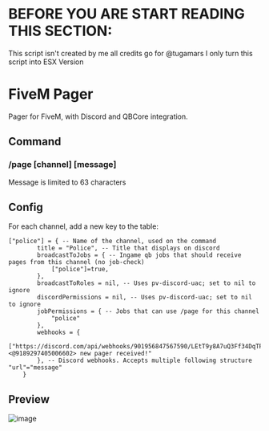 # BEFORE YOU ARE START READING THIS SECTION:
This script isn't created by me all credits go for @tugamars
I only turn this script into ESX Version


# FiveM Pager
Pager for FiveM, with Discord and QBCore integration.

## Command

### /page [channel] [message]
Message is limited to 63 characters

## Config

For each channel, add a new key to the table:
```
["police"] = { -- Name of the channel, used on the command
        title = "Police", -- Title that displays on discord
        broadcastToJobs = { -- Ingame qb jobs that should receive pages from this channel (no job-check)
            ["police"]=true,
        },
        broadcastToRoles = nil, -- Uses pv-discord-uac; set to nil to ignore
        discordPermissions = nil, -- Uses pv-discord-uac; set to nil to ignore
        jobPermissions = { -- Jobs that can use /page for this channel
            "police"
        },
        webhooks = {
            ["https://discord.com/api/webhooks/901956847567590/LEtT9y8A7uQ3Ff34DqTPCNODWk2Xcz8rb042_ug055mjZNkgL7qvrUzDsxHmWRls"]="<@9189297405006602> new pager received!"
        }, -- Discord webhooks. Accepts multiple following structure "url"="message"
    }
```



## Preview

![image](https://user-images.githubusercontent.com/25794492/208526202-8d256282-ec39-4019-a3d3-438ba4e82282.png)
